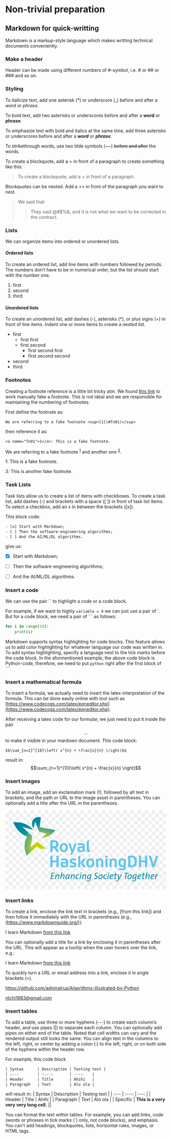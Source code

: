 # Non-trivial preparation

## Markdown for quick-writting
Markdown is a markup-style language which makes writting technical documents conveniently.


### Make a header
Header can be made using different numbers of \#-symbol, i.e. \# or \#\# or \#\#\# and so on.


### Styling
To italicize text, add one asterisk (\*) or underscore (\_) before and after a _word_ or _phrase_.

To bold text, add two asterisks or underscores before and after a **word** or **phrase**.

To emphasize text with bold and italics at the same time, add three asterisks or underscores before and after a _**word**_ or _**phrase**_.

To strikethrough words, use two tilde symbols (\~~) ~~before and after~~ the words.

To create a blockquote, add a &gt; in front of a paragraph to create something like this:

> To create a blockquote, add a &gt; in front of a paragraph.

Blockquotes can be nested. Add a &gt;&gt; in front of the paragraph you want to nest.

> We said that:
>
> > They said @\#$%&, and it is not what we want to be corrected in the contract.


### Lists
We can organize items into ordered or unordered lists.

#### Ordered lists
To create an ordered list, add line items with numbers followed by periods. The numbers don’t have to be in numerical order, but the list should start with the number one.

1. first
2. second
3. third

#### Unordered lists
To create an unordered list, add dashes \(-\), asterisks \(\*\), or plus signs \(+\) in front of line items. Indent one or more items to create a nested list.

* first
  * first first
  * first second 
    * first second first
    * first second second
* second
* third


### Footnotes
Creating a footnote reference is a little bit tricky atm. We found [this link](https://stackoverflow.com/questions/25579868/how-to-add-footnotes-to-github-flavoured-markdown) to work manually fake a footnote. This is not ideal and we are responsible for maintaining the numbering of footnotes.

First define the footnote as:
```
We are referring to a fake footnote <sup>[1](#fn01)</sup>
```
then reference it as:
```
<a name="fn01">1</a>: This is a fake footnote.
```
We are referring to a fake footnote <sup>[1](#fn01)</sup> and another one <sup>[3](#fn02)</sup>.

<a name="fn01">1</a>: This is a fake footnote.

<a name="fn02">3</a>: This is another fake footnote.


### Task Lists
Task lists allow us to create a list of items with checkboxes. To create a task list, add dashes (-) and brackets with a space ([ ]) in front of task list items. To select a checkbox, add an x in between the brackets ([x]).

This block code:
```
- [x] Start with Markdown;
- [ ] Then the software-engineering algorithms;
- [ ] And the AI/ML/DL algorithms.
```
give us:
- [x] Start with Markdown;
- [ ] Then the software-engineering algorithms;
- [ ] And the AI/ML/DL algorithms.


### Insert a code
We can use the pair \`\` to highlight a code or a code block.

For example, if we want to highly `variable = 9` we can just use a pair of \`. But for a code block, we need a pair of \`\`\` as follows:

```python
for i in range(10):
    print(i)
```

Markdown supports syntax highlighting for code blocks. This feature allows us to add color highlighting for whatever language our code was written in. To add syntax highlighting, specify a language next to the tick marks before the code block. In the aformentioned example, the above code block is Python-code, therefore, we need to put `python` right after the first block of \`\`\`.


### Insert a mathematical formula
To insert a formula, we actually need to insert the latex-interpretation of the formula. This can be done easily online with tool such as [https://www.codecogs.com/latex/eqneditor.php](https://www.codecogs.com/latex/eqneditor.php).

After receiving a latex code for our formular, we just need to put it inside the pair $$...$$ to make it visible in your mardown document. This code block:
```
$$\sum_{n=1}^{10}\left( x^{n} + \frac{x}{n} \right)$$
```
result in:
$$\sum_{n=1}^{10}\left( x^{n} + \frac{x}{n} \right)$$


### Insert images
To add an image, add an exclamation mark \(!\), followed by alt text in brackets, and the path or URL to the image asset in parentheses. You can optionally add a title after the URL in the parentheses.

![Where i currently work](../.gitbook/assets/rhdhv.jpg)


### Insert links
To create a link, enclose the link text in brackets (e.g., [from this link]) and then follow it immediately with the URL in parentheses (e.g., (https://www.markdownguide.org/)):

I learn Markdown [from this link](https://www.markdownguide.org/)

You can optionally add a title for a link by enclosing it in parentheses after the URL. This will appear as a tooltip when the user hovers over the link, e.g.:

I learn Markdown [from this link](https://www.markdownguide.org/ "I found it extremely helpful.")

To quickly turn a URL or email address into a link, enclose it in angle brackets (\<).

<https://github.com/admiralrua/Algorithms-illustrated-by-Python>

<ntchi1983@gmail.com>


### Insert tables
To add a table, use three or more hyphens (---) to create each column’s header, and use pipes (|) to separate each column. You can optionally add pipes on either end of the table. Noted that cell widths can vary and the rendered output still looks the same. You can align text in the columns to the left, right, or center by adding a colon (:) to the left, right, or on both side of the hyphens within the header row.

For example, this code block
```
| Syntax      | Description | Testing text |
| :---        | :---:       | ---:    | 
| Header      | Title       | Ahihi   |
| Paragraph   | Text        | Alo ola |
```
will result in:
| Syntax      | Description | Testing text |
| :---        | :---:       | ---:    | 
| Header      | Title       | Ahihi   |
| Paragraph   | _Text_      | Alo ola |
| Specific    | **This is a very very very long cell.** ||

You can format the text within tables. For example, you can add links, code (words or phrases in tick marks (\`) only, not code blocks), and emphasis. You can’t add headings, blockquotes, lists, horizontal rules, images, or HTML tags.
